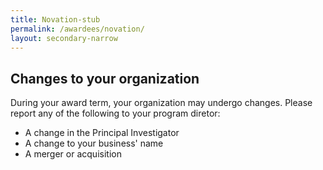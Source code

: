 ```yaml
---
title: Novation-stub
permalink: /awardees/novation/
layout: secondary-narrow
---
```


## Changes to your organization

During your award term, your organization may undergo changes. Please report any of the following to your program diretor:

- A change in the Principal Investigator
- A change to your business' name
- A merger or acquisition
